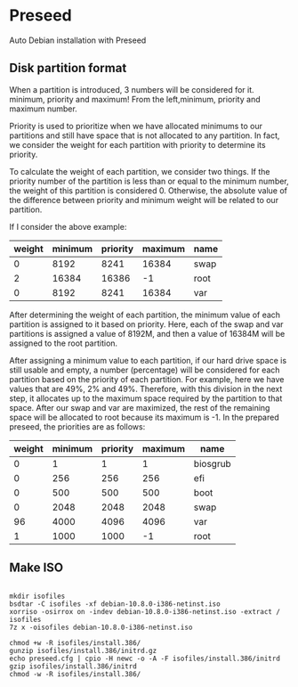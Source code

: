 # Preseed
Auto Debian installation with Preseed


## Disk partition format

When a partition is introduced, 3 numbers will be considered for it. minimum, priority and maximum!
From the left,minimum, priority and maximum number.

Priority is used to prioritize when we have allocated minimums to our partitions and still have space that is not allocated to any partition. In fact, we consider the weight for each partition with priority to determine its priority.

To calculate the weight of each partition, we consider two things.
If the priority number of the partition is less than or equal to the minimum number, the weight of this partition is considered 0.
Otherwise, the absolute value of the difference between priority and minimum weight will be related to our partition.

If I consider the above example:


| weight  | minimum | priority | maximum | name |
| ------------- | ------------- | ------------- | ------------- | ------------- |
| 0  | 8192  | 8241  | 16384  | swap  |
| 2  | 16384  | 16386  | -1  | root  |
| 0  | 8192  | 8241  | 16384  | var  |


After determining the weight of each partition, the minimum value of each partition is assigned to it based on priority. Here, each of the swap and var partitions is assigned a value of 8192M, and then a value of 16384M will be assigned to the root partition.

After assigning a minimum value to each partition, if our hard drive space is still usable and empty, a number (percentage) will be considered for each partition based on the priority of each partition. For example, here we have values ​​that are 49%, 2% and 49%. Therefore, with this division in the next step, it allocates up to the maximum space required by the partition to that space. After our swap and var are maximized, the rest of the remaining space will be allocated to root because its maximum is -1.
In the prepared preseed, the priorities are as follows:

| weight  | minimum | priority | maximum | name |
| ------------- | ------------- | ------------- | ------------- | ------------- |
| 0  | 1  | 1  | 1  | biosgrub  |
| 0  | 256  | 256  | 256  | efi  |
| 0  | 500  | 500  | 500  | boot  |
| 0  | 2048  | 2048  | 2048  | swap  |
| 96  | 4000  | 4096  | 4096  | var  |
| 1  | 1000  | 1000  | -1  | root  |


## Make ISO

```

mkdir isofiles
bsdtar -C isofiles -xf debian-10.8.0-i386-netinst.iso
xorriso -osirrox on -indev debian-10.8.0-i386-netinst.iso -extract / isofiles
7z x -oisofiles debian-10.8.0-i386-netinst.iso

chmod +w -R isofiles/install.386/
gunzip isofiles/install.386/initrd.gz
echo preseed.cfg | cpio -H newc -o -A -F isofiles/install.386/initrd
gzip isofiles/install.386/initrd
chmod -w -R isofiles/install.386/

```
